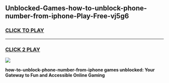 
## Unblocked-Games-how-to-unblock-phone-number-from-iphone-Play-Free-vj5g6
<h3>
<a href="https://premium76.site?title=how-to-unblock-phone-number-from-iphone&ref=10A">CLICK TO PLAY</a></h3>
<hr>

<h3>
<a href="https://premium76.site?title=how-to-unblock-phone-number-from-iphone&ref=10A">CLICK 2 PLAY</a>
  
</h3>

<a href="https://premium76.site?title=how-to-unblock-phone-number-from-iphone&ref=10A"><img src="https://clearcache.store/games.png"></a>


**how-to-unblock-phone-number-from-iphone games unblocked: Your Gateway to Fun and Accessible Online Gaming**
